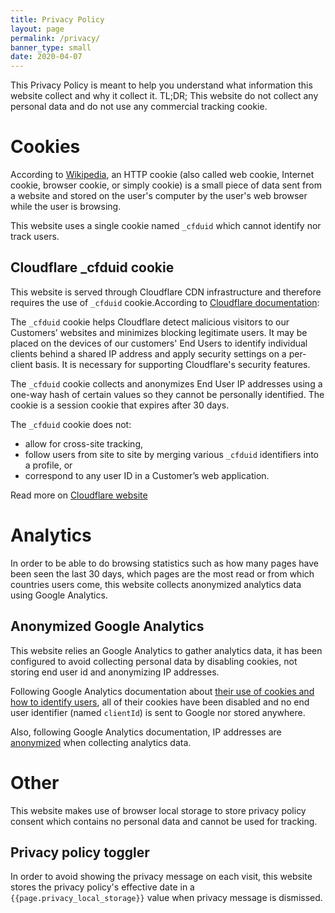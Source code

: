 ```yaml
---
title: Privacy Policy
layout: page
permalink: /privacy/
banner_type: small
date: 2020-04-07
---
```


This Privacy Policy is meant to help you understand what information this website collect and why it collect it.
TL;DR; This website do not collect any personal data and do not use any commercial tracking cookie.

# Cookies

According to [Wikipedia](https://en.wikipedia.org/wiki/HTTP_cookie), an HTTP cookie (also called web cookie, Internet cookie, browser cookie, or simply cookie) is a small piece of data sent from a website and stored on the user's computer by the user's web browser while the user is browsing. 

This website uses a single cookie named `_cfduid` which cannot identify nor track users.

## Cloudflare _cfduid cookie

This website is served through Cloudflare CDN infrastructure and therefore requires the use of `_cfduid` cookie.According to [Cloudflare documentation](https://support.cloudflare.com/hc/en-us/articles/200170156-Understanding-the-Cloudflare-Cookies#12345682.):


The `_cfduid` cookie helps Cloudflare detect malicious visitors to our Customers’ websites and minimizes blocking legitimate users. It may be placed on the devices of our customers' End Users to identify individual clients behind a shared IP address and apply security settings on a per-client basis. It is necessary for supporting Cloudflare's security features.

The `_cfduid` cookie collects and anonymizes End User IP addresses using a one-way hash of certain values so they cannot be personally identified. The cookie is a session cookie that expires after 30 days.

The `_cfduid` cookie does not:

- allow for cross-site tracking,
- follow users from site to site by merging various `_cfduid` identifiers into a profile, or
- correspond to any user ID in a Customer’s web application.

Read more on [Cloudflare website](https://support.cloudflare.com/hc/en-us/articles/200170156-Understanding-the-Cloudflare-Cookies#12345682.)

# Analytics

In order to be able to do browsing statistics such as how many pages have been seen the last 30 days, which pages are the most read or from which countries users come, this website collects anonymized analytics data using Google Analytics.

## Anonymized Google Analytics

This website relies an Google Analytics to gather analytics data, it has been configured to avoid collecting personal data by disabling cookies, not storing end user id and anonymizing IP addresses.

Following Google Analytics documentation about [their use of cookies and how to identify users](https://developers.google.com/analytics/devguides/collection/analyticsjs/cookies-user-id#disabling_cookies), all of their cookies have been disabled and no end user identifier (named `clientId`) is sent to Google nor stored anywhere.

Also, following Google Analytics documentation, IP addresses are [anonymized](https://support.google.com/analytics/answer/2763052?hl=en) when collecting analytics data.

# Other

This website makes use of browser local storage to store privacy policy consent which contains no personal data and cannot be used for tracking.

## Privacy policy toggler

In order to avoid showing the privacy message on each visit, this website stores the privacy policy's effective date in a `{{page.privacy_local_storage}}` value when privacy message is dismissed.
